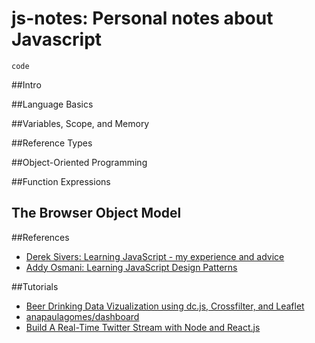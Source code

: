 # js-notes: Personal notes about Javascript

```
code
```

##Intro

##Language Basics

##Variables, Scope, and Memory

##Reference Types

##Object-Oriented Programming

##Function Expressions

## The Browser Object Model

##References

* [Derek Sivers: Learning JavaScript - my experience and advice](https://sivers.org/learn-js)
* [Addy Osmani: Learning JavaScript Design Patterns](https://addyosmani.com/resources/essentialjsdesignpatterns/book/)

##Tutorials
* [Beer Drinking Data Vizualization using dc.js, Crossfilter, and Leaflet](https://github.com/austinlyons/dcjs-leaflet-untappd)
* [anapaulagomes/dashboard](https://github.com/anapaulagomes/dashboard)
* [Build A Real-Time Twitter Stream with Node and React.js](https://scotch.io/tutorials/build-a-real-time-twitter-stream-with-node-and-react-js)